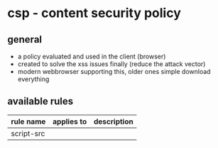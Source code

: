 # csp - content security policy

## general

* a policy evaluated and used in the client (browser)
* created to solve the xss issues finally (reduce the attack vector)
* modern webbrowser supporting this, older ones simple download everything

## available rules

| rule name | applies to | description | 
| --- | --- | --- |
| script-src | <script> |  contains a list of domains where external scripts are allowed to download from |
| object-src | <object>, <embed>, <applet> | contains a list of domains where external plugins (flash, silverlight etc.) are allowed to download from | 
| style-src | <link rel="stylesheet" ... > | contains a list of domains where external styles are allowed to download from | 
| img-src | <img> | contains a list of domains where external images are allowed to download from | 
| media-src | <video>, <audio> | contains a list of domains where external media are allowed to download from | 
| frame-src | <frame>, <iframe> | contains a list of domains where frames are allowed to download from | 
| font-src | @front-face | contains a list of domains where external fonts are allowed to download from | 
| connect-src | WebSocket, XHR | contains a list of domains where external connections are allowed to download from | 
| default-src | - | contains the default source where resources ere allowed to download from | 

## how to send the rules?

* you have to send a dedicated http header
* sadly but true, the browser vendors did not made it to react on the same header

```php
$cspRules                           = 'script-src \'self\' cdnjs.cloudflare.com; style-src \'self\'';
$listOfBrowserNameToCspHeaderName   = [
    'chrome'            => 'X-WebKit-CSP',  //deprecated 
    'internet_explorer' => 'X-Content-Security-Policy',
    'modern_browsers'   => 'Content-Security-Policy'
];

foreach ($listOfBrowserNameToCspHeaderName as $cspHeaderName) {
    header($cspHeaderName . ': ' . $cspRules);
}
```

## example csp rules

```
#all resources are allowed to download from the current domain and cdn.bazzline.net
#scripts are allowed to download from the current domain and cdnjs.bazzline.net
#   inline javascript is not allowed
#stylesheets are allowed to download from the current domain and cdnstatic.bazzline.net
#   inline stylesheet is not allowed
default-src 'self' cdn.bazzline.net; script-src 'self' cdnjs.bazzline.net; style-src 'self' cdnstatic.bazzline.net
```

```
#scripts are allowed to download from the current domain
#   inline script and using eval is allowed
script-src 'self' 'unsafe-inline' 'unsafe-eval'
```

```
#all resources are allowed to download from the current domain and any secured (https) subdomain of bazzline.net
#frame and objects are forbidden
default-src 'self' https://*.bazzline.net; frame-src 'none'; object-src 'none'
```

```
#enables reporting uri to use https://reporting.bazzline.net/csp for that
reporting-uri: https://reporting.bazzline.net/csp
```

# links

* https://en.wikipedia.org/wiki/Content_Security_Policy
* https://www.w3.org/TR/CSP/
* https://support.cloudflare.com/hc/en-us/articles/216537517-What-is-Content-Security-Policy-CSP-and-how-can-I-use-it-with-CloudFlare-
* https://de.wikipedia.org/wiki/Content_Security_Policy
* https://d-mueller.de/blog/content-security-policy-tutorial/
